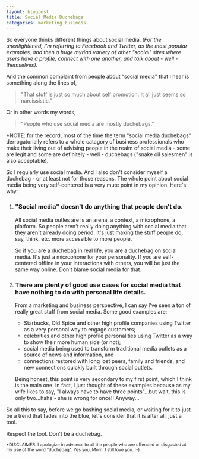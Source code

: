 ```yaml
---
layout: blogpost
title: Social Media Duchebags
categories: marketing business
---
```


<p>So everyone thinks different things about social media. <em>(For the unenlightened, I'm referring to Facebook and Twitter, as the most popular examples, and then a huge myriad variety of other "social" sites where users have a profile, connect with one another, and talk about - well - themselves).</em></p>

<p>And the common complaint from people about "social media" that I hear is something along the lines of,</p>

<blockquote>
"That stuff is just so much about self promotion. It all just seems so narcissistic."</blockquote>

<p>Or in <span class="strikethrough">other words</span> my words,</p>

<blockquote>
"People who use social media are mostly duchebags."
</blockquote>

<p>*NOTE: for the record, most of the time the term "social media duchebags" derrogatorially refers to a whole catagory of business professionals who make their living out of advising people in the realm of social media - some are legit and some are definitely - well - duchebags ("snake oil salesmen" is also acceptable).</p>

<p>So I regularly use social media. And I also don't consider myself a duchebag - or at least not for those reasons. The whole point about social media being very self-centered is a very mute point in my opinion. Here's why:</p>

<ol>

<li>
<h3>"Social media" doesn't do anything that people don't do.</h3>
<p>All social media outles are is an arena, a context, a microphone, a platform. So people aren't really doing anything with social media that they aren't already doing period. It's just making the stuff people do, say, think, etc. more accessible to more people.</p>
<p>So if you are a duchebag in real life, you are a duchebag on social media. It's just a microphone for your personality. If you are self-centered offline in your interactions with others, you will be just the same way online. Don't blame social media for that.</p>
</li>

<li>
<h3>There are plenty of good use cases for social media that have nothing to do with personal life details.</h3>
<p>From a marketing and business perspective, I can say I've seen a ton of really great stuff from social media. Some good examples are:
<ul>
<li>Starbucks, Old Spice and other high profile companies using Twitter as a very personal way to engage customers;</li>
<li>celebrities and other high profile personalities using Twitter as a way to show their more human side (or not);</li>
<li>social media being used to transform traditional media outlets as a source of news and information, and</li>
<li>connections restored with long lost peers, family and friends, and new connections quickly built through social outlets.</li>
</ul>
</p>
<p>Being honest, this point is very secondary to my first point, which I think is the main one. In fact, I just thought of these examples because as my wife likes to say, "I always have to have three points"...but wait, this is only two...haha - she is wrong for once!! Anyway...</p>
</li>
</ol>

<p>So all this to say, before we go bashing social media, or waiting for it to just be a trend that fades into the blue, let's consider that it is after all, just a tool.</p>

<p>Respect the tool. Don't be a duchebag.</p>

<p><small>*DISCLAIMER: I apologize in advance to all the people who are offended or disgusted at my use of the word "duchebag". Yes you, Mom. I still love you. :-)</small></p>
